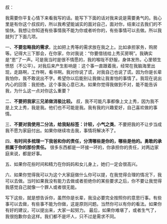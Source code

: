 叔： 

我需要你平复心情下来看我写的话。能写下下面的话对我来说是需要勇气的。我心里是有你这个叔叔的，所以我希望能诚实的面对自己，面对你，结束过去我们的不愉快。我想让你知道有些事情我不能为你或者听你的，有些事情可以去做。所以我就列了下面几项。

一、**不要忽略我的需求**，比如把上秀等的需求放在我之上。比如承担家务，购房等。记得大三下那会，在你家，你对我说：“你要借钱给上秀买房啊”。我确实是“恩”了一声。可是我当时是很不情愿的，我的喉咙不舒服，身体发热，心里顿生愤怒（不公平）。对我后来产生影响是：这个事一直跟着我，经常在我脑海里出现，走路啊，工作啊，看书啊。我对你说了谎，对我自己也说了谎。因为你是长辈我怕你，我不敢说出不字。希望你以后能别让我做让我害怕的事情了。我现在说出内心的回答：我拒绝。这个事我心意已决。如果你觉得我做到不对，能不能告诉我，为什么这一点对你这么重要？

二、**不要把我家三兄弟做消极比较。**  叔，我不可能凡事都像上文上秀，因为我不是上文上秀，我是我。他们也不可能是我。我有我的兴趣爱好，自己喜欢做的事情。

三、**不要对我使用二分法，给我贴标签：计较，小气之类**。不要把我的不让步当成我不愿为家庭付出。如果你继续攻击我，事情将解决不了。

四、**有时间多梳理一下我爸和你的责任，分清哪些是你的，哪些是他的。勇敢的承担属于你的那份责任。**   很多东西都是一环接一环的，你承担你的责任，对两边家庭来说，都是好事。

五、如果你花些时间和精力在你妈妈和女儿身上，她们一定会很高兴。

六、如果你觉得我可以为这个大家庭做什么你可以提，在我觉得合理的情况下，我可以去做。当时如果我没有能力去做或者拒绝你的某些要求之后，你不要让我觉得我感觉自己就像一个罪人或者很无能。

写下这些，就是想告诉你，虽然你是长辈，我没必要完全按照你的意思行事。有些事可以去做，有些事不能为你做，这是原则问题。当然你可以有你的看法。如果你有好的建议，可以提出来，大家一起努力。
最后，如果你难堪了，或者生气了，我很抱歉你会这样。我们都不是坏人，只不过是需求不同。


